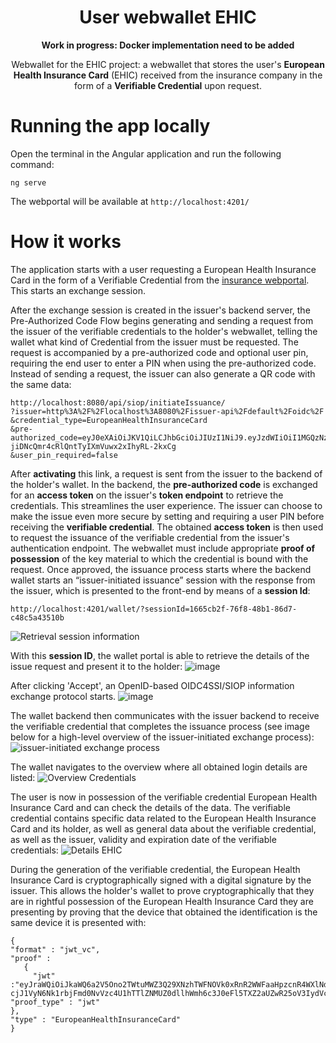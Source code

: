 <div align="center">
 <h1>User webwallet EHIC</h1>
 <span><b> Work in progress:  </b></span></a>
 <span><b> Docker implementation need to be added </b></span></a>
 <p>Webwallet for the EHIC project: a webwallet that stores the user's <b>European Health Insurance Card</b> (EHIC) received from the insurance company in the form of a <b>Verifiable Credential</b> upon request. <p>
</div>

# Running the app locally

Open the terminal in the Angular application and run the following command:

`ng serve`

The webportal will be available at `http://localhost:4201/`

# How it works
The application starts with a user requesting a European Health Insurance Card in the form of a Verifiable Credential from the [insurance webportal](https://github.com/soufianeAmaador/Webportal-Issuer-EHIC). This starts an exchange session. 

After the exchange session is created in the issuer's backend server, the Pre-Authorized Code Flow begins generating and sending a request from the issuer of the verifiable credentials to the holder's webwallet, telling the wallet what kind of Credential from the issuer must be requested. The request is accompanied by a pre-authorized code and optional user pin, requiring the end user to enter a PIN when using the pre-authorized code. Instead of sending a request, the issuer can also generate a QR code with the same data:

```
http://localhost:8080/api/siop/initiateIssuance/
?issuer=http%3A%2F%2Flocalhost%3A8080%2Fissuer-api%2Fdefault%2Foidc%2F
&credential_type=EuropeanHealthInsuranceCard
&pre-authorized_code=eyJ0eXAiOiJKV1QiLCJhbGciOiJIUzI1NiJ9.eyJzdWIiOiI1MGQzNzkyNi0yNmRlLTRjOTktODRjMy1jMDk1OTgwMWRkYmEiLCJwcmUtYXV0aG9yaXplZCI6dHJ1ZX0.tubtX-jiDNcQmr4cRlQntTyIXmVuwx2xIhyRL-2kxCg
&user_pin_required=false
```

After <b>activating</b> this link, a request is sent from the issuer to the backend of the holder's wallet. In the backend, the <b>pre-authorized code</b> is exchanged for an <b>access token</b> on the issuer's <b>token endpoint</b> to retrieve the credentials. This streamlines the user experience. The issuer can choose to make the issue even more secure by setting and requiring a user PIN before receiving the <b>verifiable credential</b>. The obtained <b>access token</b> is then used to request the issuance of the verifiable credential from the issuer's authentication endpoint. The webwallet must include appropriate <b>proof of possession</b> of the key material to which the credential is bound with the request. Once approved, the issuance process starts where the backend wallet starts an “issuer-initiated issuance” session with the response from the issuer, which is presented to the front-end by means of a <b>session Id</b>:

`
http://localhost:4201/wallet/?sessionId=1665cb2f-76f8-48b1-86d7-c48c5a43510b
`

![Retrieval session information](https://github.com/soufianeAmaador/Webwallet-holder-EHIC/assets/70653226/752ed226-3576-49b3-a39d-9368d7969d11)

With this <b>session ID</b>, the wallet portal is able to retrieve the details of the issue request and present it to the holder: 
![image](https://github.com/soufianeAmaador/Webwallet-holder-EHIC/assets/70653226/c63472b3-6e36-4d41-bb6e-6032ae8217ab)

After clicking 'Accept', an OpenID-based OIDC4SSI/SIOP information exchange protocol starts.
![image](https://github.com/soufianeAmaador/Webwallet-holder-EHIC/assets/70653226/67304246-1994-4946-929f-7fa9d9c27bab)

The wallet backend then communicates with the issuer backend to receive the verifiable credential that completes the issuance process (see image below for a high-level overview of the issuer-initiated exchange process):
![issuer-initiated exchange process](https://github.com/soufianeAmaador/Webwallet-holder-EHIC/assets/70653226/092391a3-321a-481b-9fad-7ebe0c352ccf)

The wallet navigates to the overview where all obtained login details are listed:
![Overview Credentials](https://github.com/soufianeAmaador/Webwallet-holder-EHIC/assets/70653226/58443f7b-f9ff-49ea-bfc5-6e2223cc6366)

The user is now in possession of the verifiable credential European Health Insurance Card and can check the details of the data. The verifiable credential contains specific data related to the European Health Insurance Card and its holder, as well as general data about the verifiable credential, as well as the issuer, validity and expiration date of the verifiable credentials:
![Details EHIC](https://github.com/soufianeAmaador/Webwallet-holder-EHIC/assets/70653226/ed1df6ed-a84f-490d-a2ee-8f08c13a4fce)

During the generation of the verifiable credential, the European Health Insurance Card is cryptographically signed with a digital signature by the issuer. This allows the holder's wallet to prove cryptographically that they are in rightful possession of the European Health Insurance Card they are presenting by proving that the device that obtained the identification is the same device it is presented with:

```
{
"format" : "jwt_vc", 
"proof" : 
   {
     "jwt" :"eyJraWQiOiJkaWQ6a2V5Ono2TWtuMWZ3Q29XNzhTWFNOVk0xRnR2WWFaaHpzcnR4WXlNdnZpRnBHbmhX  cjJ1VyN6Nk1rbjFmd0NvVzc4U1hTTlZNMUZ0dllhWmh6c3J0eFl5TXZ2aUZwR25oV3IydVciLCJ0eXAiOiJKV1QiLCJhbGciOiJFZERTQSJ9.eyJpc3MiOiJkaWQ6a2V5Ono2TWtuMWZ3Q29XNzhTWFNOVk0xRnR2WWFaaHpzcnR4WXlNdnZpRnBHbmhXcjJ1VyIsImF1ZCI6Imh0dHA6Ly9sb2NhbGhvc3Q6ODA4MC9pc3N1ZXItYXBpL2RlZmF1bHQvb2lkYy8iLCJpYXQiOjE2NzkyNTMyNzEsIm5vbmNlIjoiYTUzOTlmZDUtMzFjNS00MGE5LWI5ZjMtZDI4ZWEyM2UyNGVhIn0.mkqutPlLvOWv__uRAAk_sgiwkx1eEwSId20OPormGzwkHga_azbFeoceDzeMA4z8quZ6hGf8sx98qSPk2BhbDQ", 
"proof_type" : "jwt"
}, 
"type" : "EuropeanHealthInsuranceCard"
}
```
